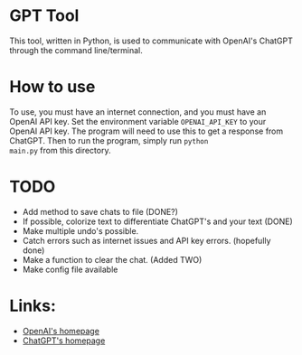# GPT Tool

This tool, written in Python, is used to communicate with OpenAI's ChatGPT through the command line/terminal.

# How to use

To use, you must have an internet connection, and you must have an OpenAI API key. Set the environment variable <code>OPENAI_API_KEY</code> to your OpenAI API key. The program will need to use this to get a response from ChatGPT. Then to run the program, simply run <code>python main.py</code> from this directory.

# TODO

- Add method to save chats to file (DONE?)
- If possible, colorize text to differentiate ChatGPT's and your text (DONE)
- Make multiple undo's possible.
- Catch errors such as internet issues and API key errors. (hopefully done)
- Make a function to clear the chat. (Added TWO)
- Make config file available

# Links:

- [OpenAI's homepage](https://openai.com/)
- [ChatGPT's homepage](https://openai.com/blog/chatgpt/)
